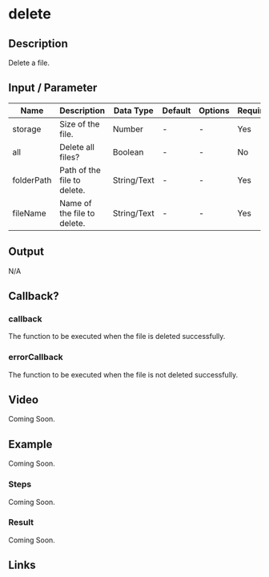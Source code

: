 # delete

## Description

Delete a file.

## Input / Parameter

| Name | Description | Data Type | Default | Options | Required |
| ------ | ------ | ------ | ------ | ------ | ------ |
| storage | Size of the file. | Number | - | - | Yes |
| all | Delete all files? | Boolean | - | - | No | 
| folderPath | Path of the file to delete. | String/Text | - | - | Yes | 
| fileName | Name of the file to delete. | String/Text | - | - | Yes | 

## Output

N/A

## Callback?

### callback

The function to be executed when the file is deleted successfully.

### errorCallback

The function to be executed when the file is not deleted successfully.

## Video

Coming Soon.

<!-- Format: [![Video]({image-path})]({url-link}) -->

## Example

Coming Soon.

<!-- Share a scenario, like a user requirements. -->

### Steps

Coming Soon.

<!-- Show the steps and share some screenshots.

1. .....

Format: ![]({image-path}) -->

### Result

Coming Soon.

<!-- Explain the output.

Format: ![]({image-path}) -->

## Links
